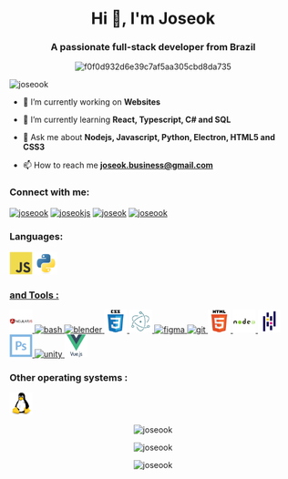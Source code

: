 

<h1 align="center">Hi 👋, I'm Joseok</h1>
<h3 align="center">A passionate full-stack developer from Brazil</h3>

<div align = "center">

![f0f0d932d6e39c7af5aa305cbd8da735](https://github.com/joseook/joseook/assets/126371426/42f3f7ed-eb3f-4ec1-ab3c-e43194491cfd)

</div>

<p align="left"> <img src="https://komarev.com/ghpvc/?username=joseook&label=Profile%20views&color=0e75b6&style=flat" alt="joseook" /> </p>

- 🔭 I’m currently working on **Websites**

- 🌱 I’m currently learning **React, Typescript, C# and SQL**

- 💬 Ask me about **Nodejs, Javascript, Python, Electron, HTML5 and CSS3**

- 📫 How to reach me **joseok.business@gmail.com**

<h3 align="left">Connect with me:</h3>
<p align="left">
<a href="https://dev.to/joseook" target="blank"><img align="center" src="https://raw.githubusercontent.com/rahuldkjain/github-profile-readme-generator/master/src/images/icons/Social/devto.svg" alt="joseook" height="30" width="40" /></a>
<a href="https://twitter.com/joseokjs" target="blank"><img align="center" src="https://raw.githubusercontent.com/rahuldkjain/github-profile-readme-generator/master/src/images/icons/Social/twitter.svg" alt="joseokjs" height="30" width="40" /></a>
<a href="https://stackoverflow.com/users/joseok" target="blank"><img align="center" src="https://raw.githubusercontent.com/rahuldkjain/github-profile-readme-generator/master/src/images/icons/Social/stack-overflow.svg" alt="joseok" height="30" width="40" /></a>
<a href="https://www.leetcode.com/joseook" target="blank"><img align="center" src="https://raw.githubusercontent.com/rahuldkjain/github-profile-readme-generator/master/src/images/icons/Social/leet-code.svg" alt="joseook" height="30" width="40" /></a>
</p>

### Languages:
<div align = "left">
<img src="https://raw.githubusercontent.com/devicons/devicon/master/icons/javascript/javascript-original.svg" alt="javascript" width="40" height="40"/> 
<a href="https://developer.mozilla.org/en-US/docs/Web/JavaScript" target="_blank" rel="noreferrer">
<a href="https://www.python.org" target="_blank" rel="noreferrer"> <img src="https://raw.githubusercontent.com/devicons/devicon/master/icons/python/python-original.svg" alt="python" width="40" height="40"/>



</div>

### and Tools :

<div align = "left">
<a href="https://angular.io" target="_blank" rel="noreferrer"> <img src="https://raw.githubusercontent.com/devicons/devicon/master/icons/angularjs/angularjs-original-wordmark.svg" alt="angularjs" width="40" height="40"/> </a> 
<a href="https://www.gnu.org/software/bash/" target="_blank" rel="noreferrer"> <img src="https://www.vectorlogo.zone/logos/gnu_bash/gnu_bash-icon.svg" alt="bash" width="40" height="40"/> </a> 
<a href="https://www.blender.org/" target="_blank" rel="noreferrer"> <img src="https://download.blender.org/branding/community/blender_community_badge_white.svg" alt="blender" width="40" height="40"/> </a> 
<a href="https://www.w3schools.com/css/" target="_blank" rel="noreferrer"> <img src="https://raw.githubusercontent.com/devicons/devicon/master/icons/css3/css3-original-wordmark.svg" alt="css3" width="40" height="40"/> </a> 
<a href="https://www.electronjs.org" target="_blank" rel="noreferrer"> <img src="https://raw.githubusercontent.com/devicons/devicon/master/icons/electron/electron-original.svg" alt="electron" width="40" height="40"/> </a> 
<a href="https://www.figma.com/" target="_blank" rel="noreferrer"> <img src="https://www.vectorlogo.zone/logos/figma/figma-icon.svg" alt="figma" width="40" height="40"/> </a> 
<a href="https://git-scm.com/" target="_blank" rel="noreferrer"> <img src="https://www.vectorlogo.zone/logos/git-scm/git-scm-icon.svg" alt="git" width="40" height="40"/> </a> 
<a href="https://www.w3.org/html/" target="_blank" rel="noreferrer"> <img src="https://raw.githubusercontent.com/devicons/devicon/master/icons/html5/html5-original-wordmark.svg" alt="html5" width="40" height="40"/> </a> 
<a href="https://nodejs.org" target="_blank" rel="noreferrer"> <img src="https://raw.githubusercontent.com/devicons/devicon/master/icons/nodejs/nodejs-original-wordmark.svg" alt="nodejs" width="40" height="40"/> </a> 
<a href="https://pandas.pydata.org/" target="_blank" rel="noreferrer"> <img src="https://raw.githubusercontent.com/devicons/devicon/2ae2a900d2f041da66e950e4d48052658d850630/icons/pandas/pandas-original.svg" alt="pandas" width="40" height="40"/> </a> 
<a href="https://www.photoshop.com/en" target="_blank" rel="noreferrer"> <img src="https://raw.githubusercontent.com/devicons/devicon/master/icons/photoshop/photoshop-line.svg" alt="photoshop" width="40" height="40"/> </a>  
<a href="https://unity.com/" target="_blank" rel="noreferrer"> <img src="https://www.vectorlogo.zone/logos/unity3d/unity3d-icon.svg" alt="unity" width="40" height="40"/> </a> 
<a href = "https://www.google.com/imgres?imgurl=https%3A%2F%2Fmiro.medium.com%2Fv2%2Fresize%3Afit%3A1200%2F1*O6KluMvEBZ1cBL3EPo4tig.png&tbnid=rGZ4HAxvXEmFXM&vet=12ahUKEwjuiObU3JiBAxVGq5UCHdeCCkwQMygBegQIARBV..i&imgrefurl=https%3A%2F%2Fmedium.com%2F%40ward92%2Felectron-js-69dbad843ad1&docid=1Za_bvPI2eJB0M&w=1200&h=1200&q=electronjs&client=opera-gx&ved=2ahUKEwjuiObU3JiBAxVGq5UCHdeCCkwQMygBegQIARBV">
</a>
<a href="https://vuejs.org/" target="_blank" rel="noreferrer"> <img src="https://raw.githubusercontent.com/devicons/devicon/master/icons/vuejs/vuejs-original-wordmark.svg" alt="vuejs" width="40" height="40"/> </a> 
</p>

</div>

### Other operating systems :

<div align= "left" >
  
<a href="https://www.linux.org/" target="_blank" rel="noreferrer"> <img src="https://raw.githubusercontent.com/devicons/devicon/master/icons/linux/linux-original.svg" alt="linux" width="40" height="40"/> </a> <a href="https://nodejs.org" target="_blank" rel="noreferrer"> </a>
  
</div>


<div align = "center">
<p><img  src="https://github-readme-stats.vercel.app/api/top-langs?username=joseook&show_icons=true&locale=en&layout=compact" alt="joseook" /></p>

<p><img  src="https://github-readme-stats.vercel.app/api?username=joseook&show_icons=true&locale=en" alt="joseook" /></p>

<p><img  src="https://github-readme-streak-stats.herokuapp.com/?user=joseook&" alt="joseook" /></p>
</div>
